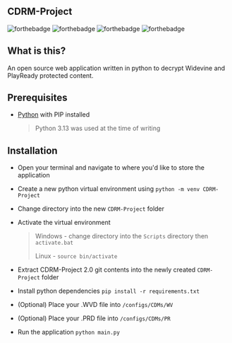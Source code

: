 ## CDRM-Project
 ![forthebadge](https://forthebadge.com/images/badges/uses-html.svg) ![forthebadge](https://forthebadge.com/images/badges/uses-css.svg) ![forthebadge](https://forthebadge.com/images/badges/uses-javascript.svg) ![forthebadge](https://forthebadge.com/images/badges/made-with-python.svg)
 ## What is this?
 
 An open source web application written in python to decrypt Widevine and PlayReady protected content.

## Prerequisites

 - [Python](https://www.python.org/downloads/) with PIP installed

   > Python 3.13 was used at the time of writing
 
 ## Installation
 
 - Open your terminal and navigate to where you'd like to store the application
 - Create a new python virtual environment using `python -m venv CDRM-Project`
 - Change directory into the new `CDRM-Project` folder
 - Activate the virtual environment

    > Windows - change directory into the `Scripts` directory then `activate.bat`
    > 
    > Linux - `source bin/activate`

 - Extract CDRM-Project 2.0 git contents into the newly created `CDRM-Project` folder
 - Install python dependencies `pip install -r requirements.txt`
 - (Optional) Place your .WVD file into `/configs/CDMs/WV`
 - (Optional) Place your .PRD file into `/configs/CDMs/PR`
 - Run the application `python main.py`

